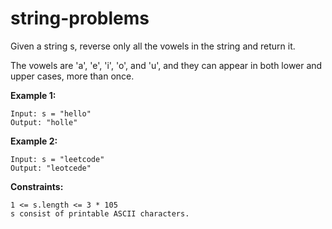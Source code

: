 # string-problems

Given a string s, reverse only all the vowels in the string and return it.

The vowels are 'a', 'e', 'i', 'o', and 'u', and they can appear in both lower and upper cases, more than once.

**Example 1:**

    Input: s = "hello"
    Output: "holle"

**Example 2:**

    Input: s = "leetcode"
    Output: "leotcede"

**Constraints:**

    1 <= s.length <= 3 * 105
    s consist of printable ASCII characters.
